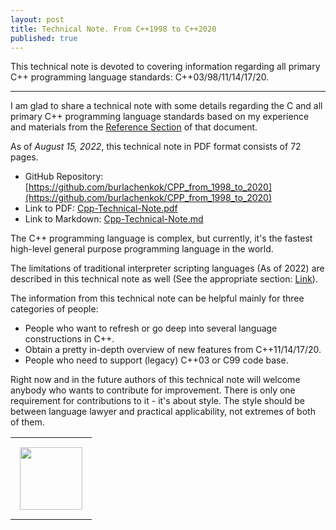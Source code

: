 ```yaml
---
layout: post
title: Technical Note. From C++1998 to C++2020
published: true
---
```


This technical note is devoted to covering information regarding all primary C++ programming language standards: C++03/98/11/14/17/20.

---

I am glad to share a technical note with some details regarding the C and all primary C++ programming language standards based on my experience and materials from the [Reference Section](https://github.com/burlachenkok/CPP_from_1998_to_2020/blob/main/Cpp-Technical-Note.md#references) of that document.

As of *August 15, 2022*, this technical note in PDF format consists of 72 pages. 

* GitHub Repository: [https://github.com/burlachenkok/CPP_from_1998_to_2020](https://github.com/burlachenkok/CPP_from_1998_to_2020)
* Link to PDF: [Cpp-Technical-Note.pdf](https://github.com/burlachenkok/CPP_from_1998_to_2020/blob/main/Cpp-Technical-Note.pdf)
* Link to Markdown: [Cpp-Technical-Note.md](https://github.com/burlachenkok/CPP_from_1998_to_2020/blob/main/Cpp-Technical-Note.md)

The C++ programming language is complex, but currently, it's the fastest high-level general purpose programming language in the world.

The limitations of traditional interpreter scripting languages (As of 2022) are described in this technical note as well (See the appropriate section: [Link](https://github.com/burlachenkok/CPP_from_1998_to_2020/blob/main/Cpp-Technical-Note.md#downsides-of-interpretable-languages)).

The information from this technical note can be helpful mainly for three categories of people:

* People who want to refresh or go deep into several language constructions in C++.
* Obtain a pretty in-depth overview of new features from C++11/14/17/20.
* People who need to support (legacy) C++03 or C99 code base.

Right now and in the future authors of this technical note will welcome anybody who wants to contribute for improvement. There is only one requirement for contributions to it - it's about style. The style should be between language lawyer and practical applicability, not extremes of both of them.

<table>
<tr>
<td style="padding: 15px"> <img height="100px" src="https://burlachenkok.github.io/materials/cpp-logo.svg"/></td>
</tr>
</table>
